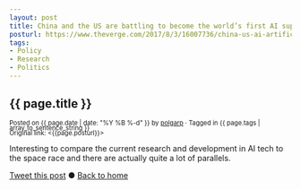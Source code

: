 ```yaml
---
layout: post
title: China and the US are battling to become the world’s first AI superpower
posturl: https://www.theverge.com/2017/8/3/16007736/china-us-ai-artificial-intelligence
tags:
- Policy
- Research
- Politics
---
```


## {{ page.title }}
<span style="font-size: 0.8em; line-height: 0.8em">Posted on {{ page.date | date: "%Y %B %-d" }} by <a href="https://twitter.com/polgarp">polgarp</a> &middot; Tagged in {{ page.tags | array_to_sentence_string }}</span>  
<span style="font-size: 0.8em; line-height: 0.8em">Original link: <{{page.posturl}}></span>

Interesting to compare the current research and development in AI tech to the space race and there are actually quite a lot of parallels.

<!--more-->
<a href="http://twitter.com/share?text={{page.title}}&url={{site.site_baseurl}}{{page.url}}&via=polgarp" target="_blank">Tweet this post</a> &#x25cf; <a href="{{ site.baseurl }}">Back to home</a>
